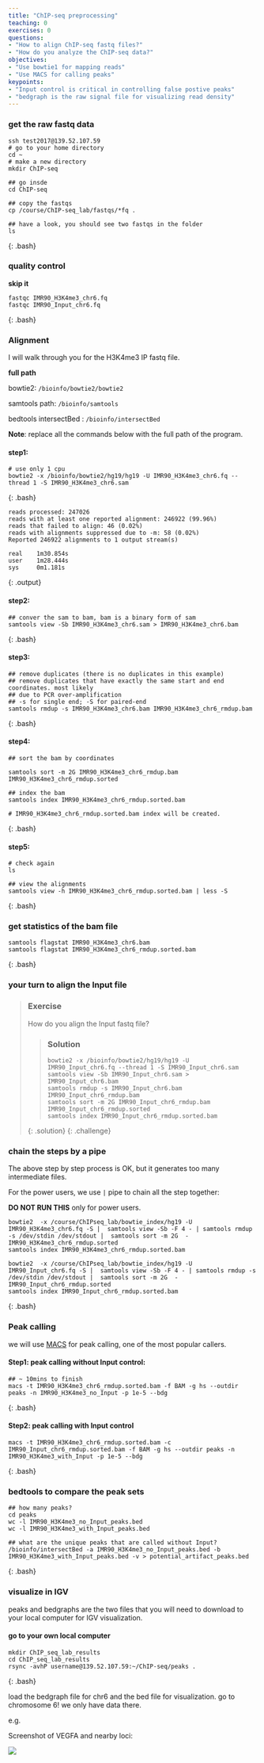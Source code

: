```yaml
---
title: "ChIP-seq preprocessing"
teaching: 0
exercises: 0
questions:
- "How to align ChIP-seq fastq files?"
- "How do you analyze the ChIP-seq data?"
objectives:
- "Use bowtie1 for mapping reads"
- "Use MACS for calling peaks"
keypoints:
- "Input control is critical in controlling false postive peaks"
- "bedgraph is the raw signal file for visualizing read density"
---
```


### get the raw fastq data

~~~
ssh test2017@139.52.107.59
# go to your home directory
cd ~
# make a new directory
mkdir ChIP-seq

## go insde
cd ChIP-seq

## copy the fastqs
cp /course/ChIP-seq_lab/fastqs/*fq .

## have a look, you should see two fastqs in the folder
ls
~~~
{: .bash}


### quality control

**skip it**

~~~
fastqc IMR90_H3K4me3_chr6.fq
fastqc IMR90_Input_chr6.fq
~~~
{: .bash}

### Alignment

I will walk through you for the H3K4me3 IP fastq file.

**full path**

bowtie2: `/bioinfo/bowtie2/bowtie2`

samtools path: `/bioinfo/samtools`

bedtools intersectBed : `/bioinfo/intersectBed`

**Note**: replace all the commands below with the full path of the program.

#### step1:

~~~
# use only 1 cpu
bowtie2 -x /bioinfo/bowtie2/hg19/hg19 -U IMR90_H3K4me3_chr6.fq --thread 1 -S IMR90_H3K4me3_chr6.sam
~~~
{: .bash}

~~~
reads processed: 247026
reads with at least one reported alignment: 246922 (99.96%)
reads that failed to align: 46 (0.02%)
reads with alignments suppressed due to -m: 58 (0.02%)
Reported 246922 alignments to 1 output stream(s)

real    1m30.854s
user    1m28.444s
sys     0m1.181s
~~~
{: .output}

#### step2:

~~~
## conver the sam to bam, bam is a binary form of sam
samtools view -Sb IMR90_H3K4me3_chr6.sam > IMR90_H3K4me3_chr6.bam
~~~
{: .bash}


#### step3:

~~~
## remove duplicates (there is no duplicates in this example)
## remove duplicates that have exactly the same start and end coordinates. most likely
## due to PCR over-amplification
## -s for single end; -S for paired-end
samtools rmdup -s IMR90_H3K4me3_chr6.bam IMR90_H3K4me3_chr6_rmdup.bam
~~~
{: .bash}

#### step4:

~~~
## sort the bam by coordinates

samtools sort -m 2G IMR90_H3K4me3_chr6_rmdup.bam IMR90_H3K4me3_chr6_rmdup.sorted

## index the bam
samtools index IMR90_H3K4me3_chr6_rmdup.sorted.bam

# IMR90_H3K4me3_chr6_rmdup.sorted.bam index will be created.
~~~
{: .bash}

#### step5:
~~~
# check again
ls

## view the alignments
samtools view -h IMR90_H3K4me3_chr6_rmdup.sorted.bam | less -S
~~~
{: .bash}

### get statistics of the bam file

~~~
samtools flagstat IMR90_H3K4me3_chr6.bam
samtools flagstat IMR90_H3K4me3_chr6_rmdup.sorted.bam
~~~
{: .bash}

### your turn to align the Input file

> ### Exercise
>
>  How do you align the Input fastq file?
>
>
>> ### Solution
>> ~~~
>> bowtie2 -x /bioinfo/bowtie2/hg19/hg19 -U IMR90_Input_chr6.fq --thread 1 -S IMR90_Input_chr6.sam
>> samtools view -Sb IMR90_Input_chr6.sam > IMR90_Input_chr6.bam
>> samtools rmdup -s IMR90_Input_chr6.bam IMR90_Input_chr6_rmdup.bam
>> samtools sort -m 2G IMR90_Input_chr6_rmdup.bam IMR90_Input_chr6_rmdup.sorted
>> samtools index IMR90_Input_chr6_rmdup.sorted.bam
>> ~~~
>> 
>>
> {: .solution}
{: .challenge}

### chain the steps by a pipe

The above step by step process is OK, but it generates too many intermediate files.

For the power users, we use `|` pipe to chain all the step together:

**DO NOT RUN THIS**
only for power users.

~~~
bowtie2  -x /course/ChIPseq_lab/bowtie_index/hg19 -U IMR90_H3K4me3_chr6.fq -S |  samtools view -Sb -F 4 - | samtools rmdup -s /dev/stdin /dev/stdout |  samtools sort -m 2G  - IMR90_H3K4me3_chr6_rmdup.sorted
samtools index IMR90_H3K4me3_chr6_rmdup.sorted.bam

bowtie2  -x /course/ChIPseq_lab/bowtie_index/hg19 -U IMR90_Input_chr6.fq -S |  samtools view -Sb -F 4 - | samtools rmdup -s /dev/stdin /dev/stdout |  samtools sort -m 2G  -  IMR90_Input_chr6_rmdup.sorted
samtools index IMR90_Input_chr6_rmdup.sorted.bam
~~~
{: .bash}


### Peak calling

we will use [MACS](http://liulab.dfci.harvard.edu/MACS/) for peak calling, one of the most popular callers.

#### Step1: peak calling without Input control:

~~~
## ~ 10mins to finish
macs -t IMR90_H3K4me3_chr6_rmdup.sorted.bam -f BAM -g hs --outdir peaks -n IMR90_H3K4me3_no_Input -p 1e-5 --bdg
~~~
{: .bash}

#### Step2: peak calling with Input control

~~~
macs -t IMR90_H3K4me3_chr6_rmdup.sorted.bam -c IMR90_Input_chr6_rmdup.sorted.bam -f BAM -g hs --outdir peaks -n IMR90_H3K4me3_with_Input -p 1e-5 --bdg
~~~
{: .bash}

### bedtools to compare the peak sets

~~~
## how many peaks?
cd peaks
wc -l IMR90_H3K4me3_no_Input_peaks.bed
wc -l IMR90_H3K4me3_with_Input_peaks.bed

## what are the unique peaks that are called without Input?
/bioinfo/intersectBed -a IMR90_H3K4me3_no_Input_peaks.bed -b IMR90_H3K4me3_with_Input_peaks.bed -v > potential_artifact_peaks.bed
~~~
{: .bash}

### visualize in IGV

peaks and bedgraphs are the two files that you will need to download to your local computer for IGV visualization.

#### go to your own local computer

~~~
mkdir ChIP_seq_lab_results
cd ChIP_seq_lab_results
rsync -avhP username@139.52.107.59:~/ChIP-seq/peaks .
~~~
{: .bash}

load the bedgraph file for chr6 and the bed file for visualization. go to chromosome 6! we only have data there.

e.g.

Screenshot of VEGFA and nearby loci:

![](../fig/VEGFA_loci.png)
